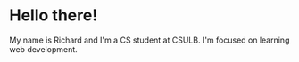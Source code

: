 # Hello there!
My name is Richard and I'm a CS student at CSULB. I'm focused on learning web development.
<!--
- 👀 I’m interested in web development
- 🌱 I’m currently learning algorithms, dsicrete math, comp architecture and organization, and C++
- 💞️ I’m looking to collaborate on projects
- 📫 How to reach me by email: nguyenrichard972@gmail.com

richardn257/richardn257 is a ✨ special ✨ repository because its `README.md` (this file) appears on your GitHub profile.
You can click the Preview link to take a look at your changes.
--->
